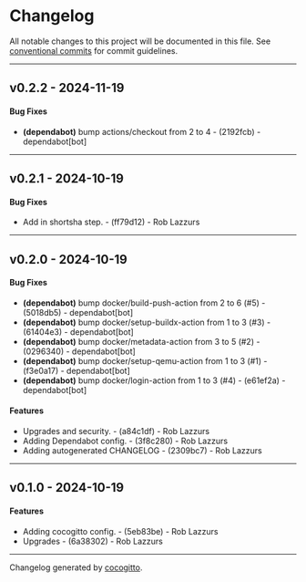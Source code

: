 # Changelog
All notable changes to this project will be documented in this file. See [conventional commits](https://www.conventionalcommits.org/) for commit guidelines.

- - -
## v0.2.2 - 2024-11-19
#### Bug Fixes
- **(dependabot)** bump actions/checkout from 2 to 4 - (2192fcb) - dependabot[bot]

- - -

## v0.2.1 - 2024-10-19
#### Bug Fixes
- Add in shortsha step. - (ff79d12) - Rob Lazzurs

- - -

## v0.2.0 - 2024-10-19
#### Bug Fixes
- **(dependabot)** bump docker/build-push-action from 2 to 6 (#5) - (5018db5) - dependabot[bot]
- **(dependabot)** bump docker/setup-buildx-action from 1 to 3 (#3) - (61404e3) - dependabot[bot]
- **(dependabot)** bump docker/metadata-action from 3 to 5 (#2) - (0296340) - dependabot[bot]
- **(dependabot)** bump docker/setup-qemu-action from 1 to 3 (#1) - (f3e0a17) - dependabot[bot]
- **(dependabot)** bump docker/login-action from 1 to 3 (#4) - (e61ef2a) - dependabot[bot]
#### Features
- Upgrades and security. - (a84c1df) - Rob Lazzurs
- Adding Dependabot config. - (3f8c280) - Rob Lazzurs
- Adding autogenerated CHANGELOG - (2309bc7) - Rob Lazzurs

- - -

## v0.1.0 - 2024-10-19
#### Features
- Adding cocogitto config. - (5eb83be) - Rob Lazzurs
- Upgrades - (6a38302) - Rob Lazzurs

- - -

Changelog generated by [cocogitto](https://github.com/cocogitto/cocogitto).
